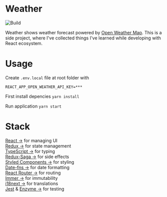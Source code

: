 # Weather

![Build](https://travis-ci.org/janneleppanen/weather-app.svg?branch=master)

Weather shows weather forecast powered by [Open Weather Map](https://openweathermap.org/). This is a side project, where I've collected things I've learned while developing with React ecosystem.

# Usage

Create `.env.local` file at root folder with

```
REACT_APP_OPEN_WEATHER_API_KEY=***
```

First install depencies `yarn install`

Run application `yarn start`

# Stack

[React &rarr;](https://reactjs.org) for managing UI  
[Redux &rarr;](https://redux.js.org/introduction) for state management  
[TypeScript &rarr;]() for typing  
[Redux-Saga &rarr;](https://redux-saga.js.org) for side effects  
[Styled Components &rarr;](https://www.styled-components.com) for styling  
[Date-fns &rarr;](https://date-fns.org) for date formatting  
[React Router &rarr;](https://reacttraining.com/react-router/) for routing  
[Immer &rarr;](https://github.com/mweststrate/immer) for immutability  
[i18next &rarr;](https://www.i18next.com/) for translations  
[Jest](https://jestjs.io/) & [Enzyme &rarr;](https://airbnb.io/enzyme/) for testing
